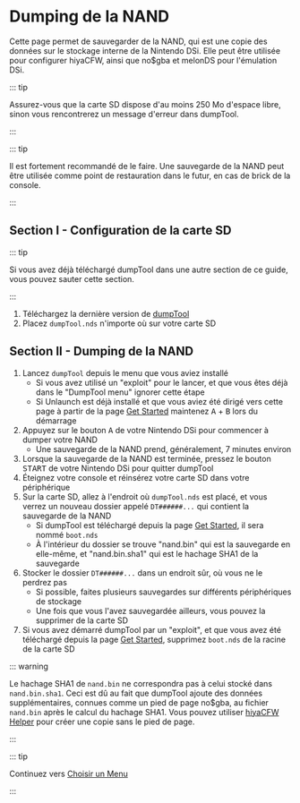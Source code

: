 # Dumping de la NAND

Cette page permet de sauvegarder de la NAND, qui est une copie des données sur le stockage interne de la Nintendo DSi. Elle peut être utilisée pour configurer hiyaCFW, ainsi que no$gba et melonDS pour l'émulation DSi.

::: tip

Assurez-vous que la carte SD dispose d'au moins 250 Mo d'espace libre, sinon vous rencontrerez un message d'erreur dans dumpTool.

:::

::: tip

Il est fortement recommandé de le faire. Une sauvegarde de la NAND peut être utilisée comme point de restauration dans le futur, en cas de brick de la console.

:::

## Section I - Configuration de la carte SD

::: tip

Si vous avez déjà téléchargé dumpTool dans une autre section de ce guide, vous pouvez sauter cette section.

:::

1. Téléchargez la dernière version de [dumpTool](https://github.com/zoogie/dumpTool/releases/latest/download/dumpTool.nds)
2. Placez `dumpTool.nds` n'importe où sur votre carte SD

## Section II - Dumping de la NAND

1. Lancez `dumpTool` depuis le menu que vous aviez installé
   - Si vous avez utilisé un "exploit" pour le lancer, et que vous êtes déjà dans le "DumpTool menu" ignorer cette étape
   - Si Unlaunch est déjà installé et que vous aviez été dirigé vers cette page à partir de la page [Get Started](get-started.html#section-ii-checking-if-unlaunch-is-already-installed) maintenez <kbd class="face">A</kbd> + <kbd class="face">B</kbd> lors du démarrage
2. Appuyez sur le bouton <kbd class="face">A</kbd> de votre Nintendo DSi pour commencer à dumper votre NAND
   - Une sauvegarde de la NAND prend, généralement, 7 minutes environ
3. Lorsque la sauvegarde de la NAND est terminée, pressez le bouton <kbd>START</kbd> de votre Nintendo DSi pour quitter dumpTool
4. Éteignez votre console et réinsérez votre carte SD dans votre périphérique
5. Sur la carte SD, allez à l'endroit où `dumpTool.nds` est placé, et vous verrez un nouveau dossier appelé `DT######...` qui contient la sauvegarde de la NAND
   - Si dumpTool est téléchargé depuis la page [Get Started](get-started.html), il sera nommé `boot.nds`
   - À l'intérieur du dossier se trouve "nand.bin" qui est la sauvegarde en elle-même, et "nand.bin.sha1" qui est le hachage SHA1 de la sauvegarde
6. Stocker le dossier `DT######...` dans un endroit sûr, où vous ne le perdrez pas
   - Si possible, faites plusieurs sauvegardes sur différents périphériques de stockage
   - Une fois que vous l'avez sauvegardée ailleurs, vous pouvez la supprimer de la carte SD
7. Si vous avez démarré dumpTool par un "exploit", et que vous avez été téléchargé depuis la page [Get Started](get-started.html), supprimez `boot.nds` de la racine de la carte SD

::: warning

Le hachage SHA1 de `nand.bin` ne correspondra pas à celui stocké dans `nand.bin.sha1`. Ceci est dû au fait que dumpTool ajoute des données supplémentaires, connues comme un pied de page no$gba, au fichier `nand.bin` après le calcul du hachage SHA1. Vous pouvez utiliser [hiyaCFW Helper](https://github.com/mondul/HiyaCFW-Helper/releases) pour créer une copie sans le pied de page.

:::

::: tip

Continuez vers [Choisir un Menu](choosing-a-menu.html)

:::
